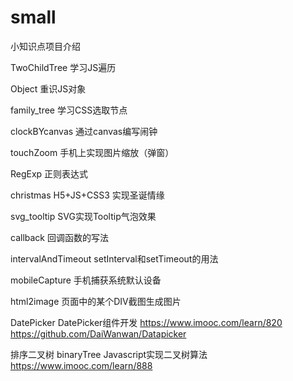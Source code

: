 # small

小知识点项目介绍

TwoChildTree
学习JS遍历

Object
重识JS对象

family_tree
学习CSS选取节点

clockBYcanvas
通过canvas编写闹钟

touchZoom
手机上实现图片缩放（弹窗）

RegExp
正则表达式

christmas
H5+JS+CSS3 实现圣诞情缘

svg_tooltip
SVG实现Tooltip气泡效果

callback
回调函数的写法

intervalAndTimeout
setInterval和setTimeout的用法

mobileCapture
手机捕获系统默认设备

html2image
页面中的某个DIV截图生成图片

DatePicker
DatePicker组件开发
https://www.imooc.com/learn/820
https://github.com/DaiWanwan/Datapicker

排序二叉树
binaryTree
Javascript实现二叉树算法
https://www.imooc.com/learn/888




